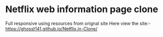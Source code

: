 # Netflix web information page clone
Full responsive using resources from orignal site
Here view the site:-
https://ghosst141.github.io/Netflix.in-Clone/
